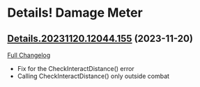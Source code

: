 # Details! Damage Meter

## [Details.20231120.12044.155](https://github.com/Tercioo/Details-Damage-Meter/tree/Details.20231120.12044.155) (2023-11-20)
[Full Changelog](https://github.com/Tercioo/Details-Damage-Meter/compare/Details.20231114.12043.155...Details.20231120.12044.155) 

- Fix for the CheckInteractDistance() error  
- Calling CheckInteractDistance() only outside combat  
